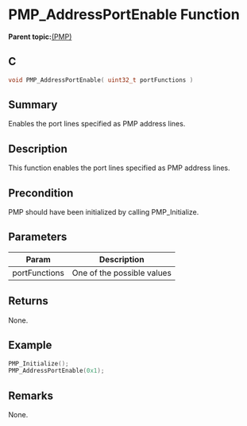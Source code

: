 # PMP\_AddressPortEnable Function

**Parent topic:**[\(PMP\)](GUID-DA0EF437-EF86-4341-BD1A-DA8600DBFECE.md)

## C

```c
void PMP_AddressPortEnable( uint32_t portFunctions )
```

## Summary

Enables the port lines specified as PMP address lines.

## Description

This function enables the port lines specified as PMP address lines.

## Precondition

PMP should have been initialized by calling PMP\_Initialize.

## Parameters

|Param|Description|
|-----|-----------|
|portFunctions|One of the possible values|

## Returns

None.

## Example

```c
PMP_Initialize();
PMP_AddressPortEnable(0x1);
```

## Remarks

None.


